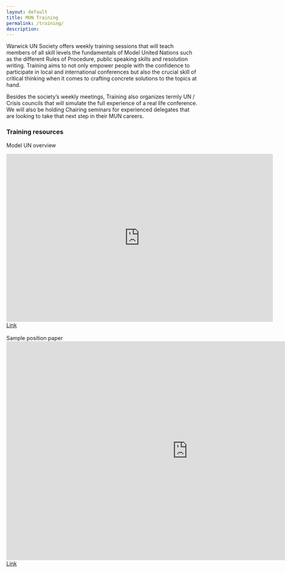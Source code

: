 ```yaml
---
layout: default
title: MUN Training
permalink: /training/
description:
---
```

Warwick UN Society offers weekly training sessions that will teach members of all skill levels the fundamentals of Model United Nations such as the different Rules of Procedure, public speaking skills and resolution writing. Training aims to not only empower people with the confidence to participate in local and international conferences but also the crucial skill of critical thinking when it comes to crafting concrete solutions to the topics at hand.

Besides the society’s weekly meetings, Training also organizes termly UN / Crisis councils that will simulate the full experience of a real life conference. We will also be holding Chairing seminars for experienced delegates that are looking to take that next step in their MUN careers.
### Training resources
Model UN overview
<br>
<iframe src="https://onedrive.live.com/embed?cid=EC8B6D136BEC7435&amp;resid=EC8B6D136BEC7435%214445&amp;authkey=AAi4ZFtSyY-s8Dw&amp;em=2&amp;wdAr=1.7777777777777777" width="700px" height="442px" frameborder="0">This is an embedded <a target="_blank" href="https://office.com">Microsoft Office</a> presentation, powered by <a target="_blank" href="https://office.com/webapps">Office</a>.</iframe>
<a href="https://docs.google.com/presentation/d/1015DoOyEXsAzuG691jkOo1RBAMgRDKst0xMIahjT0QY/edit?usp=sharing"> Link </a>
<br><br>
Sample position paper
<br>  
<iframe src="https://onedrive.live.com/embed?cid=EC8B6D136BEC7435&amp;resid=EC8B6D136BEC7435%214448&amp;authkey=ANkQVvNAEaoPamY&amp;em=2" width="952px" height="576px" frameborder="0">This is an embedded <a target="_blank" href="https://office.com">Microsoft Office</a> document, powered by <a target="_blank" href="https://office.com/webapps">Office</a>.</iframe>
<a href="https://docs.google.com/document/d/110WUjXLdOgohfdFyHXHArRYkvbdC8hRQ/edit?usp=sharing&ouid=112647239400974822408&rtpof=true&sd=true"> Link </a>

